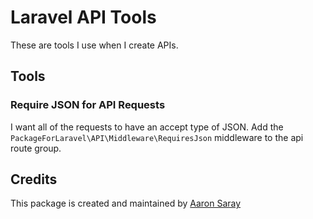 # Laravel API Tools

These are tools I use when I create APIs.

## Tools

### Require JSON for API Requests

I want all of the requests to have an accept type of JSON.  Add the `PackageForLaravel\API\Middleware\RequiresJson` middleware to the api route group.

## Credits

This package is created and maintained by [Aaron Saray](https://github.com/aaronsaray) 
